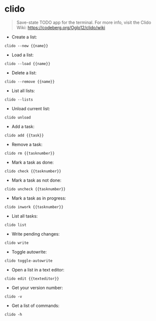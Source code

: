 # clido

> Save-state TODO app for the terminal.
> For more info, visit the Clido Wiki: <https://codeberg.org/Oglo12/clido/wiki>

- Create a list:

`clido --new {{name}}`

- Load a list:

`clido --load {{name}}`

- Delete a list:

`clido --remove {{name}}`

- List all lists:

`clido --lists`

- Unload current list:

`clido unload`

- Add a task:

`clido add {{task}}`

- Remove a task:

`clido rm {{tasknumber}}`

- Mark a task as done:

`clido check {{tasknumber}}`

- Mark a task as not done:

`clido uncheck {{tasknumber}}`

- Mark a task as in progress:

`clido inwork {{tasknumber}}`

- List all tasks:

`clido list`

- Write pending changes:

`clido write`

- Toggle autowrite:

`clido toggle-autowrite`

- Open a list in a text editor:

`clido edit {{texteditor}}`

- Get your version number:

`clido -v`

- Get a list of commands:

`clido -h`
